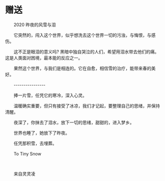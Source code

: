 # 赠送

　　2020 昨夜的风雪与泪

　　它突然的，闯入这个世界，似乎想洗去这个世界一切的污浊，与悔恨，与感伤。

　　这不正是眼泪的意义吗? 黑暗中独自哭泣的人们，希望用泪水带去他们的痛。这是人类面对困境，最本能的反应之一。

　　果然这个世界，与我们是相连的。它在自愈，相信雪的治疗，能带来春的美好。

　　\----------------

　　捧一片雪，任凭它的寒冷，深入心灵。

　　温暖确实重要，但只有接受了冰凉，我们才记起，要整理自己的思绪，并保持清醒。

　　夜深了，你抹去了泪水，放下一切的思绪，甜甜的，进入梦乡。

　　世界也睡了，她放下了昨夜。

　　任凭那积雪，去埋葬。

　　To Tiny Snow

<br />

　　来自灵灵凌

